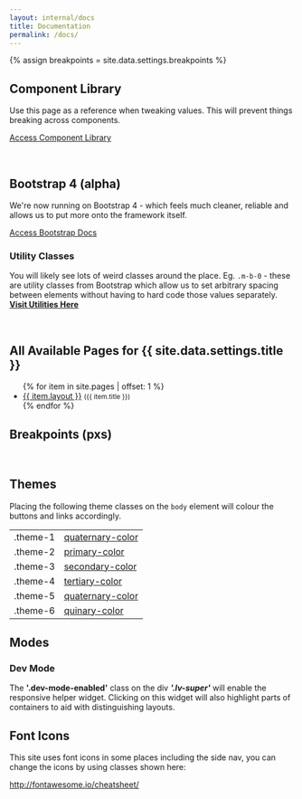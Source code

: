 ```yaml
---
layout: internal/docs
title: Documentation
permalink: /docs/
---
```


{% assign breakpoints = site.data.settings.breakpoints %}

<h2>Component Library</h2>
<p>Use this page as a reference when tweaking values. This will prevent things breaking across components.</p>
<p><a class="btn btn-primary btn-text" href="/component-library/">Access Component Library <i class="fa fa-angle-right"></i></a></p>
<br>

<h2>Bootstrap 4 (alpha)</h2>

<p>We're now running on Bootstrap 4 - which feels much cleaner, reliable and allows us to put more onto the framework itself.</p>

<p><a class="btn btn-warning btn-text" href="http://v4-alpha.getbootstrap.com/getting-started/introduction/" target="_blank">Access Bootstrap Docs <i class="fa fa-angle-right"></i></a></p>

<h3>Utility Classes</h3>

<p>You will likely see lots of weird classes around the place. Eg. <code>.m-b-0</code> - these are utility classes from Bootstrap which allow us to set arbitrary spacing between elements without having to hard code those values separately. <b><a href="http://v4-alpha.getbootstrap.com/components/utilities/" target="_blank">Visit Utilities Here</a></b></p>

<br>

<h2>All Available Pages for {{ site.data.settings.title }}</h2>
<ul class="triangle-list check-list">
	{% for item in site.pages | offset: 1 %}
		<li><a href="{{ item.url }}">{{ item.layout }}</a> <small>({{ item.title }})</small></li>
	{% endfor %}
</ul>

<h2>Breakpoints (pxs)</h2>

<div data-js="lv-responsive-table"></div>

<br>

<h2>Themes</h2>

<p>Placing the following theme classes on the <code>body</code> element will colour the buttons and links accordingly.</p>

<table class="table" style="width: 300px;">
	<tr class="theme-1">
		<td>.theme-1</td>
		<td><a class="btn btn-primary" href="#">quaternary-color</a></td>
	</tr>
	<tr class="theme-2">
		<td>.theme-2</td>
		<td><a class="btn btn-primary" href="#">primary-color</a></td>
	</tr>
	<tr class="theme-3">
		<td>.theme-3</td>
		<td><a class="btn btn-primary" href="#">secondary-color</a></td>
	</tr>
	<tr class="theme-4">
		<td>.theme-4</td>
		<td><a class="btn btn-primary" href="#">tertiary-color</a></td>
	</tr>
	<tr class="theme-5">
		<td>.theme-5</td>
		<td><a class="btn btn-primary" href="#">quaternary-color</a></td>
	</tr>
	<tr class="theme-6">
		<td>.theme-6</td>
		<td><a class="btn btn-primary" href="#">quinary-color</a></td>
	</tr>
</table>

<h2>Modes</h2>

<h3>Dev Mode</h3>
<p class="panel">The <b>'.dev-mode-enabled'</b> class on the div <b><i>'.lv-super'</i></b> will enable the responsive helper widget. Clicking on this widget will also highlight parts of containers to aid with distinguishing layouts.</p>

<h2>Font Icons</h2>

<p>This site uses font icons in some places including the side nav, you can change the icons by using classes shown here:</p>

<p><a href="http://fontawesome.io/cheatsheet/">http://fontawesome.io/cheatsheet/</a></p>